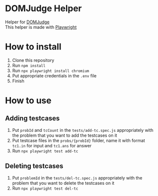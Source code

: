 # DOMJudge Helper
Helper for [DOMJudge](https://www.domjudge.org)\
This helper is made with [Playwright](https://playwright.dev/docs/intro)

# How to install
1. Clone this repository
1. Run `npm install`
1. Run `npx playwright install chromium`
1. Put appropriate credentials in the `.env` file
1. Finish

# How to use
## Adding testcases
1. Put `probId` and `tcCount` in the `tests/add-tc.spec.js` appropriately with the problem that you want to add the testcases on it
1. Put testcase files in the `probs/{probId}` folder, name it with format `tc1.in` for input and `tc1.ans` for answer
1. Run `npx playwright test add-tc`
## Deleting testcases
1. Put `problemId` in the `tests/del-tc.spec.js` appropriately with the problem that you want to delete the testcases on it
1. Run `npx playwright test del-tc`

